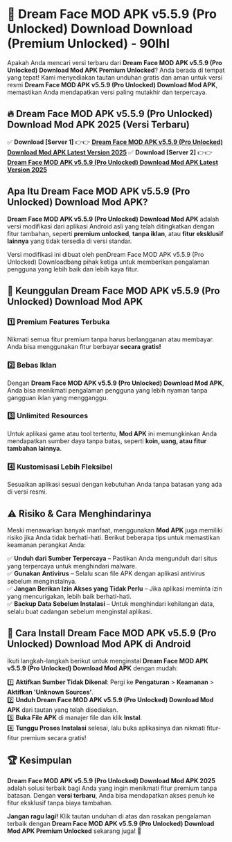 # 🎯 Dream Face MOD APK v5.5.9 (Pro Unlocked) Download  Download (Premium Unlocked) -  90lhl

Apakah Anda mencari versi terbaru dari **Dream Face MOD APK v5.5.9 (Pro Unlocked) Download Mod APK Premium Unlocked**? Anda berada di tempat yang tepat! Kami menyediakan tautan unduhan gratis dan aman untuk versi resmi **Dream Face MOD APK v5.5.9 (Pro Unlocked) Download Mod APK**, memastikan Anda mendapatkan versi paling mutakhir dan terpercaya.

## 🔥 Dream Face MOD APK v5.5.9 (Pro Unlocked) Download Mod APK 2025 (Versi Terbaru)

✅ **Download [Server 1]** 👉👉 [**Dream Face MOD APK v5.5.9 (Pro Unlocked) Download Mod APK Latest Version 2025**](https://momento.my/?title=Dream_Face_MOD_APK_v5.5.9_(Pro_Unlocked)_Download)  
✅ **Download [Server 2]** 👉👉 [**Dream Face MOD APK v5.5.9 (Pro Unlocked) Download Mod APK Latest Version 2025**](https://momento.my/?title=Dream_Face_MOD_APK_v5.5.9_(Pro_Unlocked)_Download)  

## Apa Itu Dream Face MOD APK v5.5.9 (Pro Unlocked) Download Mod APK?

**Dream Face MOD APK v5.5.9 (Pro Unlocked) Download Mod APK** adalah versi modifikasi dari aplikasi Android asli yang telah ditingkatkan dengan fitur tambahan, seperti **premium unlocked**, **tanpa iklan**, atau **fitur eksklusif lainnya** yang tidak tersedia di versi standar.

Versi modifikasi ini dibuat oleh penDream Face MOD APK v5.5.9 (Pro Unlocked) Downloadbang pihak ketiga untuk memberikan pengalaman pengguna yang lebih baik dan lebih kaya fitur.

## 🎯 Keunggulan Dream Face MOD APK v5.5.9 (Pro Unlocked) Download Mod APK

### 1️⃣ Premium Features Terbuka
Nikmati semua fitur premium tanpa harus berlangganan atau membayar. Anda bisa menggunakan fitur berbayar **secara gratis!**

### 2️⃣ Bebas Iklan
Dengan **Dream Face MOD APK v5.5.9 (Pro Unlocked) Download Mod APK**, Anda bisa menikmati pengalaman pengguna yang lebih nyaman tanpa gangguan iklan yang mengganggu.

### 3️⃣ Unlimited Resources
Untuk aplikasi game atau tool tertentu, **Mod APK** ini memungkinkan Anda mendapatkan sumber daya tanpa batas, seperti **koin, uang, atau fitur tambahan lainnya**.

### 4️⃣ Kustomisasi Lebih Fleksibel
Sesuaikan aplikasi sesuai dengan kebutuhan Anda tanpa batasan yang ada di versi resmi.

## ⚠️ Risiko & Cara Menghindarinya

Meski menawarkan banyak manfaat, menggunakan **Mod APK** juga memiliki risiko jika Anda tidak berhati-hati. Berikut beberapa tips untuk memastikan keamanan perangkat Anda:

✅ **Unduh dari Sumber Terpercaya** – Pastikan Anda mengunduh dari situs yang terpercaya untuk menghindari malware.  
✅ **Gunakan Antivirus** – Selalu scan file APK dengan aplikasi antivirus sebelum menginstalnya.  
✅ **Jangan Berikan Izin Akses yang Tidak Perlu** – Jika aplikasi meminta izin yang mencurigakan, lebih baik berhati-hati.  
✅ **Backup Data Sebelum Instalasi** – Untuk menghindari kehilangan data, selalu buat cadangan sebelum menginstal aplikasi.

## 📌 Cara Install Dream Face MOD APK v5.5.9 (Pro Unlocked) Download Mod APK di Android

Ikuti langkah-langkah berikut untuk menginstal **Dream Face MOD APK v5.5.9 (Pro Unlocked) Download Mod APK** dengan mudah:

1️⃣ **Aktifkan Sumber Tidak Dikenal**: Pergi ke **Pengaturan** > **Keamanan** > **Aktifkan 'Unknown Sources'**.  
2️⃣ **Unduh Dream Face MOD APK v5.5.9 (Pro Unlocked) Download Mod APK** dari tautan yang telah disediakan.  
3️⃣ **Buka File APK** di manajer file dan klik **Instal**.  
4️⃣ **Tunggu Proses Instalasi** selesai, lalu buka aplikasinya dan nikmati fitur-fitur premium secara gratis!

## 🏆 Kesimpulan

**Dream Face MOD APK v5.5.9 (Pro Unlocked) Download Mod APK 2025** adalah solusi terbaik bagi Anda yang ingin menikmati fitur premium tanpa batasan. Dengan **versi terbaru**, Anda bisa mendapatkan akses penuh ke fitur eksklusif tanpa biaya tambahan.

**Jangan ragu lagi!** Klik tautan unduhan di atas dan rasakan pengalaman terbaik dengan **Dream Face MOD APK v5.5.9 (Pro Unlocked) Download Mod APK Premium Unlocked** sekarang juga! 🚀
